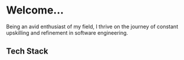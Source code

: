 # Welcome...
Being an avid enthusiast of my field, I thrive on the journey of constant upskilling and refinement in software engineering.

## Tech Stack

